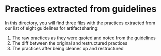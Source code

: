 # Practices extracted from guidelines

In this directory, you will find three files with the practices extracted 
from our list of eight guidelines for artifact sharing:

1. The raw practices as they were quoted and noted from the guidelines
2. The diff between the original and restructured practices
3. The practices after being cleaned up and restructured